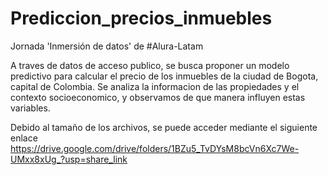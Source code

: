# Prediccion_precios_inmuebles
Jornada 'Inmersión de datos' de #Alura-Latam

A traves de datos de acceso publico, se busca proponer un modelo predictivo para calcular el precio de los inmuebles de la ciudad de Bogota, capital de Colombia.
Se analiza la informacion de las propiedades y el contexto socioeconomico, y observamos de que manera influyen estas variables.

Debido al tamaño de los archivos, se puede acceder mediante el siguiente enlace 
https://drive.google.com/drive/folders/1BZu5_TvDYsM8bcVn6Xc7We-UMxx8xUg_?usp=share_link

